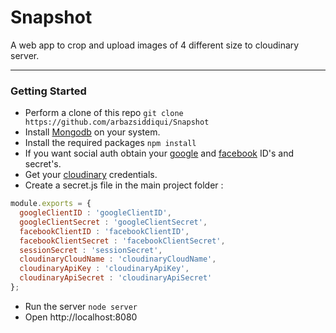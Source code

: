 # Snapshot

A web app to crop and upload images of 4 different size to cloudinary server.

---

### Getting Started
* Perform a clone of this repo `git clone https://github.com/arbazsiddiqui/Snapshot`
* Install [Mongodb](https://www.mongodb.com/download-center#community) on your system.
* Install the required packages `npm install`
* If you want social auth obtain your [google](https://console.cloud.google.com/) and [facebook](https://developers.facebook.com/) ID's and secret's.
* Get your [cloudinary](https://cloudinary.com) credentials.
* Create a secret.js file in the main project folder :
```javascript
module.exports = {
  googleClientID : 'googleClientID',
  googleClientSecret : 'googleClientSecret',
  facebookClientID : 'facebookClientID',
  facebookClientSecret : 'facebookClientSecret',
  sessionSecret : 'sessionSecret',
  cloudinaryCloudName : 'cloudinaryCloudName',
  cloudinaryApiKey : 'cloudinaryApiKey',
  cloudinaryApiSecret : 'cloudinaryApiSecret'
};
```
* Run the server `node server`
* Open http://localhost:8080